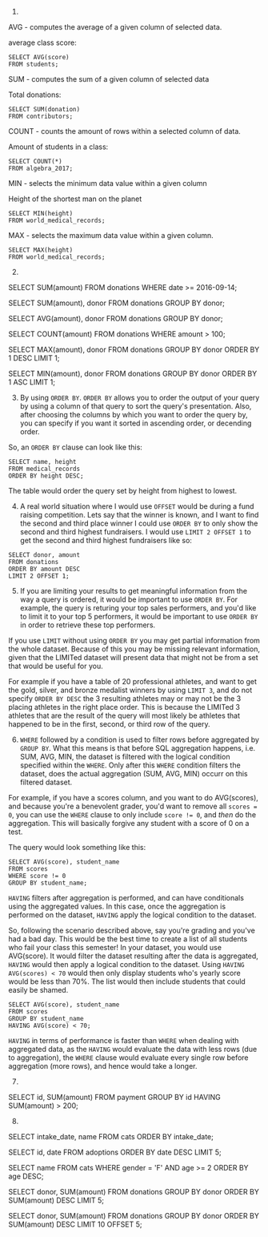 1)

AVG - computes the average of a given column of selected data.

average class score:

```
SELECT AVG(score)
FROM students;
```

SUM - computes the sum of a given column of selected data

Total donations:

```
SELECT SUM(donation)
FROM contributors;
```

COUNT - counts the amount of rows within a selected column of data.

Amount of students in a class:

```
SELECT COUNT(*)
FROM algebra_2017;
```

MIN - selects the minimum data value within a given column

Height of the shortest man on the planet

```
SELECT MIN(height)
FROM world_medical_records;
```

MAX - selects the maximum data value within a given column.

```
SELECT MAX(height)
FROM world_medical_records;
```
2)

SELECT SUM(amount)
FROM donations
WHERE date >= 2016-09-14;

SELECT SUM(amount), donor
FROM donations
GROUP BY donor;

SELECT AVG(amount), donor
FROM donations
GROUP BY donor;

SELECT COUNT(amount)
FROM donations
WHERE amount > 100;

SELECT MAX(amount), donor
FROM donations
GROUP BY donor
ORDER BY 1 DESC
LIMIT 1;

SELECT MIN(amount), donor
FROM donations
GROUP BY donor
ORDER BY 1 ASC
LIMIT 1;

3) By using `ORDER BY`. `ORDER BY` allows you to order the output of your query by using a column of that query to sort the query's presentation. Also, after choosing the columns by which you want to order the query by, you can specify if you want it sorted in ascending order, or decending order.

So, an `ORDER BY` clause can look like this:

```
SELECT name, height
FROM medical_records
ORDER BY height DESC;
```

The table would order the query set by height from highest to lowest.

4) A real world situation where I would use `OFFSET` would be during a fund raising competition. Lets say that the winner is known, and I want to find the second and third place winner I could use `ORDER BY` to only show the second and third highest fundraisers. I would use  `LIMIT 2 OFFSET 1` to get the second and third highest fundraisers like so:

```
SELECT donor, amount
FROM donations
ORDER BY amount DESC
LIMIT 2 OFFSET 1;
```

5) If you are limiting your results to get meaningful information from the way a query is ordered, it would be important to use `ORDER BY`. For example, the query is returing your top sales performers, and you'd like to limit it to your top 5 performers, it would be important to use `ORDER BY` in order to retrieve these top performers. 

If you use `LIMIT` without using `ORDER BY` you may get partial information from the whole dataset. Because of this you may be missing relevant information, given that the LIMITed dataset will present data that might not be from a set that would be useful for you.

For example if you have a table of 20 professional athletes, and want to get the gold, silver, and bronze medalist winners by using `LIMIT 3`, and do not specify `ORDER BY DESC` the 3 resulting athletes may or may not be the 3 placing athletes in the right place order. This is because the LIMITed 3 athletes that are the result of the query will most likely be athletes that happened to be in the first, second, or third row of the query.

6) `WHERE` followed by a condition is used to filter rows before aggregated by `GROUP BY`. What this means is that before SQL aggregation happens, i.e. SUM, AVG, MIN, the dataset is filtered with the logical condition specified within the `WHERE`. Only after this `WHERE` condition filters the dataset, does the actual aggregation (SUM, AVG, MIN) occurr on this filtered dataset. 

For example, if you have a scores column, and you want to do AVG(scores), and because you're a benevolent grader, you'd want to remove all `scores = 0`, you can use the `WHERE` clause to only include `score != 0`, and _then_ do the aggregation. This will basically forgive any student with a score of 0 on a test.

The query would look something like this:

```
SELECT AVG(score), student_name
FROM scores
WHERE score != 0
GROUP BY student_name;
```

`HAVING` filters after aggregation is performed, and can have conditionals using the aggregated values. In this case, once the aggregation is performed on the dataset, `HAVING` apply the logical condition to the dataset.

So, following the scenario described above, say you're grading and you've had a bad day. This would be the best time to create a list of all students who fail your class this semester! In your dataset, you would use AVG(score). It would filter the dataset resulting after the data is aggregated, `HAVING` would then apply a logical condition to the dataset. Using `HAVING AVG(scores) < 70` would then only display students who's yearly score would be less than 70%. The list would then include students that could easily be shamed. 

```
SELECT AVG(score), student_name
FROM scores
GROUP BY student_name
HAVING AVG(score) < 70;
```
`HAVING` in terms of performance is faster than `WHERE` when dealing with aggregated data, as the `HAVING` would evaluate the data with less rows (due to aggregation), the `WHERE` clause would evaluate every single row before aggregation (more rows), and hence would take a longer.

7)

SELECT id, SUM(amount)
FROM payment
GROUP BY id
HAVING SUM(amount) > 200;

8)

SELECT intake_date, name 
FROM cats
ORDER BY intake_date;

SELECT id, date
FROM adoptions
ORDER BY date DESC
LIMIT 5;

SELECT name
FROM cats
WHERE gender = 'F' AND age >= 2
ORDER BY age DESC;

SELECT donor, SUM(amount)
FROM donations
GROUP BY donor
ORDER BY SUM(amount) DESC
LIMIT 5;

SELECT donor, SUM(amount)
FROM donations
GROUP BY donor
ORDER BY SUM(amount) DESC
LIMIT 10 OFFSET 5;
